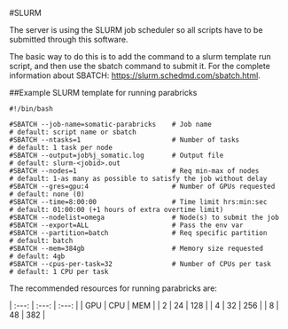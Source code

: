 #SLURM

The server is using the SLURM job scheduler so all scripts have to be submitted through this software.

The basic way to do this is to add the command to a slurm template run script, and then use the sbatch command to submit it. 
For the complete information about SBATCH: https://slurm.schedmd.com/sbatch.html.

##Example SLURM template for running parabricks

```
#!/bin/bash

#SBATCH --job-name=somatic-parabricks    # Job name                   # default: script name or sbatch
#SBATCH --ntasks=1                       # Number of tasks            # default: 1 task per node
#SBATCH --output=job%j_somatic.log       # Output file                # default: slurm-<jobid>.out
#SBATCH --nodes=1                        # Req min-max of nodes       # default: 1-as many as possible to satisfy the job without delay
#SBATCH --gres=gpu:4                     # Number of GPUs requested   # default: none (0) 
#SBATCH --time=8:00:00                   # Time limit hrs:min:sec     # default: 01:00:00 (+1 hours of extra overtime limit)
#SBATCH --nodelist=omega                 # Node(s) to submit the job
#SBATCH --export=ALL                     # Pass the env var
#SBATCH --partition=batch                # Req specific partition     # default: batch
#SBATCH --mem=384gb                      # Memory size requested      # default: 4gb
#SBATCH --cpus-per-task=32               # Number of CPUs per task    # default: 1 CPU per task

```

The recommended resources for running parabricks are:

| :---: | :---: | :---: |
| GPU | CPU | MEM |
| 2 | 24 | 128 |
| 4 | 32 | 256 |
| 8 | 48 | 382 | 
